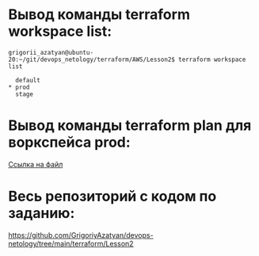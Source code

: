 # Вывод команды terraform workspace list:
```
grigorii_azatyan@ubuntu-20:~/git/devops_netology/terraform/AWS/Lesson2$ terraform workspace list
```

```
  default
* prod
  stage
```

# Вывод команды terraform plan для воркспейса prod:
[Ссылка на файл](https://github.com/GrigoriyAzatyan/devops-netology/blob/main/terraform/Lesson2/terraform_plan_result.txt)

# Весь репозиторий с кодом по заданию: 
https://github.com/GrigoriyAzatyan/devops-netology/tree/main/terraform/Lesson2
